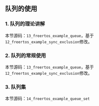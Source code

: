 ## 队列的使用



### 1. 队列的理论讲解

本节源码：`13_freertos_example_queue`，基于`12_freertos_example_sync_exclusion`修改。



### 2. 队列的常规使用

本节源码：`13_freertos_example_queue`，基于`12_freertos_example_sync_exclusion`修改。



### 3. 队列集

本节源码：`14_freertos_example_queue_set`